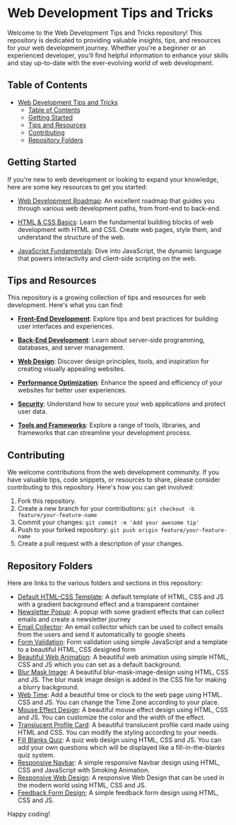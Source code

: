 # Web Development Tips and Tricks

Welcome to the Web Development Tips and Tricks repository! This repository is dedicated to providing valuable insights, tips, and resources for your web development journey. Whether you're a beginner or an experienced developer, you'll find helpful information to enhance your skills and stay up-to-date with the ever-evolving world of web development.

## Table of Contents

- [Web Development Tips and Tricks](#web-development-tips-and-tricks)
  - [Table of Contents](#table-of-contents)
  - [Getting Started](#getting-started)
  - [Tips and Resources](#tips-and-resources)
  - [Contributing](#contributing)
  - [Repository Folders](#repository-folders)

## Getting Started

If you're new to web development or looking to expand your knowledge, here are some key resources to get you started:

- [Web Development Roadmap](#): An excellent roadmap that guides you through various web development paths, from front-end to back-end.

- [HTML & CSS Basics](#): Learn the fundamental building blocks of web development with HTML and CSS. Create web pages, style them, and understand the structure of the web.

- [JavaScript Fundamentals](#): Dive into JavaScript, the dynamic language that powers interactivity and client-side scripting on the web.

## Tips and Resources

This repository is a growing collection of tips and resources for web development. Here's what you can find:

- [**Front-End Development**](#): Explore tips and best practices for building user interfaces and experiences.

- [**Back-End Development**](#): Learn about server-side programming, databases, and server management.

- [**Web Design**](#): Discover design principles, tools, and inspiration for creating visually appealing websites.

- [**Performance Optimization**](#): Enhance the speed and efficiency of your websites for better user experiences.

- [**Security**](#): Understand how to secure your web applications and protect user data.

- [**Tools and Frameworks**](#): Explore a range of tools, libraries, and frameworks that can streamline your development process.

## Contributing

We welcome contributions from the web development community. If you have valuable tips, code snippets, or resources to share, please consider contributing to this repository. Here's how you can get involved:

1. Fork this repository.
2. Create a new branch for your contributions: `git checkout -b feature/your-feature-name`
3. Commit your changes: `git commit -m 'Add your awesome tip'`
4. Push to your forked repository: `git push origin feature/your-feature-name`
5. Create a pull request with a description of your changes.

## Repository Folders

Here are links to the various folders and sections in this repository:

- [Default HTML-CSS Template](./01-default-HTML-CSS-template/): A default template of HTML, CSS and JS with a gradient background effect and a transparent container
- [Newsletter Popup](./02-popup-newsletter/): A popup with some gradient effects that can collect emails and create a newsletter journey
- [Email Collector](./03-email-collector/): An email collector which can be used to collect emails from the users and send it automatically to google sheets
- [Form Validation](./04-form-validator/): Form validation using simple JavaScript and a template to a beautiful HTML, CSS designed form
- [Beautiful Web Animation](./05-web-animation/): A beautiful web animation using simple HTML, CSS and JS which you can set as a default background.
- [Blur Mask Image](./06-blur-mask-design/): A beautiful blur-mask-image-design using HTML, CSS and JS. The blur mask image design is added in the CSS file for making a blurry background.
- [Web Time](./07-add-timer/): Add a beautiful time or clock to the web page using HTML. CSS and JS. You can change the Time Zone according to your place.
- [Mouse Effect Design](./08-mouse-effect/): A beautiful mouse effect design using HTML, CSS and JS. You can customize the color and the width of the effect.
- [Translucent Profile Card](./09-translucent-profile-card/): A beautiful translucent profile card made using HTML and CSS. You can modify the styling according to your needs.
- [Fill Blanks Quiz](./10-fill-blanks-quiz/): A quiz web design using HTML, CSS and JS. You can add your own questions which will be displayed like a fill-in-the-blanks quiz system.
- [Responsive Navbar](./11-responsive-smoky-navbar/): A simple responsive Navbar design using HTML, CSS and JavaScript with Smoking Animation.
- [Responsive Web Design](./12-responsive-web-design/): A responsive Web Design that can be used in the modern world using HTML, CSS and JS.
- [Feedback Form Design](https://github.com/rajjitlai/feedback-form-design.git); A simple feedback form design using HTML, CSS and JS.

Happy coding!
